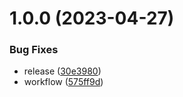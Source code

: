 # 1.0.0 (2023-04-27)


### Bug Fixes

* release ([30e3980](https://github.com/gbicou/semantic-release/commit/30e3980116eb9b3de762f41256fdb0f618d704d4))
* workflow ([575ff9d](https://github.com/gbicou/semantic-release/commit/575ff9d3bc40348e05f680099551ad4918c8897a))
